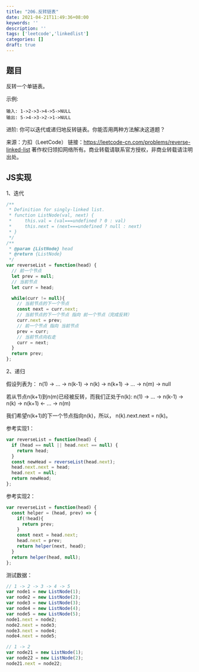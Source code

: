 ```yaml
---
title: "206.反转链表"
date: 2021-04-21T11:49:36+08:00
keywords: ''
description: ''
tags: ['leetcode','linkedlist']
categories: []
draft: true
---
```


## 题目

反转一个单链表。

示例:
```
输入: 1->2->3->4->5->NULL
输出: 5->4->3->2->1->NULL
```

进阶:
你可以迭代或递归地反转链表。你能否用两种方法解决这道题？

来源：力扣（LeetCode）
链接：https://leetcode-cn.com/problems/reverse-linked-list
著作权归领扣网络所有。商业转载请联系官方授权，非商业转载请注明出处。

## JS实现

1、迭代

```javascript
/**
 * Definition for singly-linked list.
 * function ListNode(val, next) {
 *     this.val = (val===undefined ? 0 : val)
 *     this.next = (next===undefined ? null : next)
 * }
 */
/**
 * @param {ListNode} head
 * @return {ListNode}
 */
var reverseList = function(head) {
  // 前一个节点
  let prev = null;
  // 当前节点
  let curr = head;

  while(curr != null){
    // 当前节点的下一个节点
    const next = curr.next;
    // 当前节点的下一个节点 指向 前一个节点（完成反转）
    curr.next = prev;
    // 前一个节点 指向 当前节点
    prev = curr;
    // 当前节点向右走
    curr = next;
  }
  return prev;
};
```

2、递归

假设列表为：
n(1) -> ... -> n(k-1) -> n(k)  -> n(k+1) -> ... -> n(m) -> null

若从节点n(k+1)到n(m)已经被反转，而我们正处于n(k):
n(1) -> ... -> n(k-1) -> n(k) -> n(k+1) <- ... -> n(m) 

我们希望n(k+1)的下一个节点指向n(k)，所以，
n(k).next.next = n(k)。

参考实现1：
```javascript
var reverseList = function(head) {
  if (head == null || head.next == null) {
    return head;
  }
  const newHead = reverseList(head.next);
  head.next.next = head;
  head.next = null;
  return newHead;
};
```

参考实现2：
```javascript
var reverseList = function(head) {
  const helper = (head, prev) => {
    if(!head){
      return prev;
    }
    const next = head.next;
    head.next = prev;
    return helper(next, head);
  }
  return helper(head, null);
};
```

测试数据：
```javascript
// 1 -> 2 -> 3 -> 4 -> 5
var node1 = new ListNode(1);
var node2 = new ListNode(2);
var node3 = new ListNode(3);
var node4 = new ListNode(4);
var node5 = new ListNode(5);
node1.next = node2;
node2.next = node3;
node3.next = node4;
node4.next = node5;

// 1 -> 2
var node21 = new ListNode(1);
var node22 = new ListNode(2);
node21.next = node22;
```